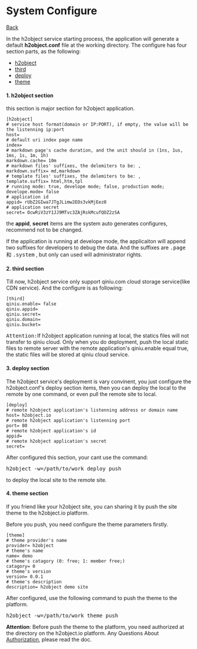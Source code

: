 System Configure
======

[Back](https://github.com/h2object/h2object/blob/master/doc/english/index.md) 

In the h2object service starting process, the application will generate a default **h2object.conf** file at the working directory. The configure has four section parts, as the following:

  *  [h2object](https://github.com/h2object/h2object/blob/master/doc/english/configure.md#h2object)
  *  [third](https://github.com/h2object/h2object/blob/master/doc/english/configure.md#third)
  *  [deploy](https://github.com/h2object/h2object/blob/master/doc/english/configure.md#deploy)
  *  [theme](https://github.com/h2object/h2object/blob/master/doc/english/configure.md#theme)

<a name="h2object"></a>
####	1. h2object section

this section is major section for h2object application.

````
[h2object]
# service host format(domain or IP:PORT), if empty, the value will be the listenning ip:port
host=
# default uri index page name
index= 
# markdown page's cache duration, and the unit should in (1ns, 1us, 1ms, 1s, 1m, 1h)
markdown.cache= 10m
# markdown files' suffixes, the delemiters to be: ,
markdown.suffix= md,markdown
# template files' suffixes, the delemiters to be: ,
template.suffix= html,htm,tpl
# running mode: true, develope mode; false, production mode;
develope.mode= false
# application id
appid= rUbZ2GIwa7JTgJLimw2EOs3vkMjEez0
# application secret
secret= OcwRiV3zY1JJ9MTvc3ZAjRskMcufQOZ2zSA
````

the **appid**, **secret** items are the system auto generates configures, recommend not to be changed.

If the application is running at develope mode, the applicaiton will append two suffixes for developers to debug the data. And the suffixes are <kbd>.page</kbd> 和 <kbd>.system</kbd> , but only can used will administrator rights.

<a name="third"></a>
####	2. third section

Till now, h2object service only support qiniu.com cloud storage service(like CDN service). And the configure is as following:

````
[third]
qiniu.enable= false
qiniu.appid= 
qiniu.secret= 
qiniu.domain= 
qiniu.bucket= 
````
<kbd>Attention:</kbd>If h2object application running at local, the statics files will not transfer to qiniu cloud. Only when you do deployment, push the local static files to remote server with the remote application's qiniu.enable equal true, the static files will be stored at qiniu cloud service. 

<a name="deploy"></a>
####	3. deploy section

The h2object service's deployment is vary convinent, you just configure the h2object.conf's deploy section items, then you can deploy the local to the remote by one command, or even pull the remote site to local.

````
[deploy]
# remote h2object application's listenning address or domain name
host= h2object.io
# remote h2object application's listenning port
port= 80
# remote h2object application's id
appid= 
# remote h2object application's secret
secret= 
````

After configured this section, your cant use the command:

<kbd>h2object -w=/path/to/work deploy push</kbd>

to deploy the local site to the remote site.

<a name="theme"></a>
####	4. theme section

If you friend like your h2object site, you can sharing it by push the site theme to the h2object.io platform.

Before you push, you need configure the theme parameters firstly.


````
[theme]
# theme provider's name
provider= h2object
# theme's name
name= demo
# theme's catagory (0: free; 1: member free;)
catagory= 0
# theme's version
version= 0.0.1
# theme's description
description= h2object demo site

````

After configured, use the following command to push the theme to the platform.

<kbd>h2object -w=/path/to/work theme push </kbd>

**Attention**: Before push the theme to the platform, you need authorized at the directory on the h2object.io platform. Any Questions About [Authorization](/command.md#auth), please read the doc.







